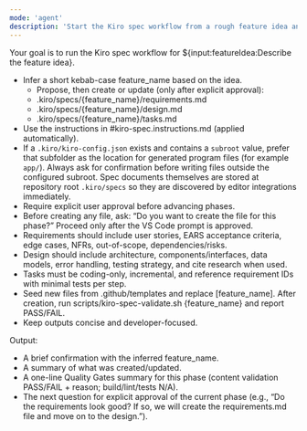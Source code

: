 ```yaml
---
mode: 'agent'
description: 'Start the Kiro spec workflow from a rough feature idea and generate requirements, design, and tasks with explicit approvals.'
---
```


Your goal is to run the Kiro spec workflow for ${input:featureIdea:Describe the feature idea}.
- Infer a short kebab-case feature_name based on the idea.
    - Propose, then create or update (only after explicit approval):
     - .kiro/specs/{feature_name}/requirements.md
     - .kiro/specs/{feature_name}/design.md
     - .kiro/specs/{feature_name}/tasks.md
 - Use the instructions in #kiro-spec.instructions.md (applied automatically).
 - If a `.kiro/kiro-config.json` exists and contains a `subroot` value, prefer that subfolder as the location for generated program files (for example `app/`). Always ask for confirmation before writing files outside the configured subroot. Spec documents themselves are stored at repository root `.kiro/specs` so they are discovered by editor integrations immediately.
- Require explicit user approval before advancing phases.
- Before creating any file, ask: “Do you want to create the file for this phase?” Proceed only after the VS Code prompt is approved.
 - Requirements should include user stories, EARS acceptance criteria, edge cases, NFRs, out-of-scope, dependencies/risks.
 - Design should include architecture, components/interfaces, data models, error handling, testing strategy, and cite research when used.
 - Tasks must be coding-only, incremental, and reference requirement IDs with minimal tests per step.
 - Seed new files from .github/templates and replace [feature_name]. After creation, run scripts/kiro-spec-validate.sh {feature_name} <phase> and report PASS/FAIL.
- Keep outputs concise and developer-focused.

Output:
- A brief confirmation with the inferred feature_name.
- A summary of what was created/updated.
 - A one-line Quality Gates summary for this phase (content validation PASS/FAIL + reason; build/lint/tests N/A).
 - The next question for explicit approval of the current phase (e.g., “Do the requirements look good? If so, we will create the requirements.md file and move on to the design.”).
